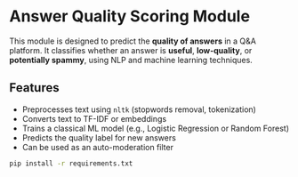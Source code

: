 # Answer Quality Scoring Module

This module is designed to predict the **quality of answers** in a Q&A platform. It classifies whether an answer is **useful**, **low-quality**, or **potentially spammy**, using NLP and machine learning techniques.

## Features

- Preprocesses text using `nltk` (stopwords removal, tokenization)
- Converts text to TF-IDF or embeddings
- Trains a classical ML model (e.g., Logistic Regression or Random Forest)
- Predicts the quality label for new answers
- Can be used as an auto-moderation filter

```bash
pip install -r requirements.txt
